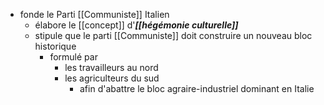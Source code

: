 - fonde le Parti [[Communiste]] Italien
    - élabore le [[concept]] d'***[[hégémonie culturelle]]***
    - stipule que le parti [[Communiste]] doit construire un nouveau bloc historique
      - formulé par
        - les travailleurs au nord
        - les agriculteurs du sud
          - afin d'abattre le bloc agraire-industriel dominant en Italie